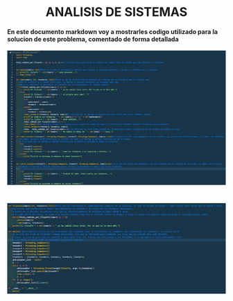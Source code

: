 <center> <h1>ANALISIS DE SISTEMAS</h1> </center> 

#### En este documento markdown voy a mostrarles codigo utilizado para la solucion de este problema, comentado de forma detallada 

![foto7](/imagenes/parte1code.png)

# 

![foto8](/imagenes/parte2code.png)

